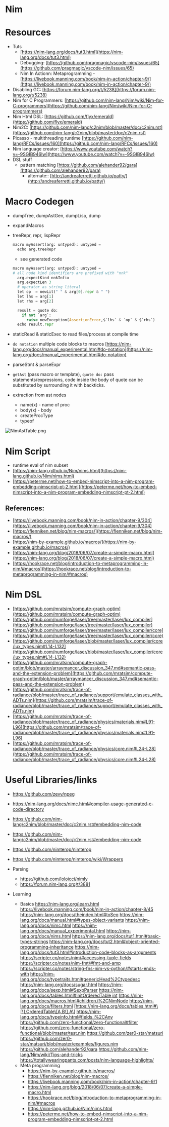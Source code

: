 # Nim

# Resources

* Tuts
  * [https://nim-lang.org/docs/tut3.html](https://nim-lang.org/docs/tut3.html)
  * Debugging: [https://github.com/pragmagic/vscode-nim/issues/65](https://github.com/pragmagic/vscode-nim/issues/65)
  * Nim In Actionn: Metaprogramming - [https://livebook.manning.com/book/nim-in-action/chapter-9/](https://livebook.manning.com/book/nim-in-action/chapter-9/)
* Disabling GC: [https://forum.nim-lang.org/t/5238](https://forum.nim-lang.org/t/5238)
* Nim for C Programmers: [https://github.com/nim-lang/Nim/wiki/Nim-for-C-programmers](https://github.com/nim-lang/Nim/wiki/Nim-for-C-programmers)
* Nim Html DSL: [https://github.com/flyx/emerald](https://github.com/flyx/emerald)
* Nim2C: [https://github.com/nim-lang/c2nim/blob/master/doc/c2nim.rst](https://github.com/nim-lang/c2nim/blob/master/doc/c2nim.rst)
* Picasso - multithreading runtime [https://github.com/nim-lang/RFCs/issues/160](https://github.com/nim-lang/RFCs/issues/160)
* Nim language creator: [https://www.youtube.com/watch?v=-9SGIB946lw](https://www.youtube.com/watch?v=-9SGIB946lw)
* DSL stuff
  * pattern matching [https://github.com/alehander92/gara](https://github.com/alehander92/gara)
    * alternate:: [http://andreaferretti.github.io/patty/](http://andreaferretti.github.io/patty/)

# Macro Codegen

* dumpTree, dumpAstGen, dumpLisp, dump

* expandMacros

* treeRepr, repr, lispRepr
  
  ````python
  macro myAssert(arg: untyped): untyped =
    echo arg.treeRepr
  ````
  
  * see generated code
  ````python
  macro myAssert(arg: untyped): untyped =
  # all node kind identifiers are prefixed with "nnk"
    arg.expectKind nnkInfix
    arg.expectLen 3
    # operator as string literal
    let op  = newLit(" " & arg[0].repr & " ")
    let lhs = arg[1]
    let rhs = arg[2]
  
    result = quote do:
      if not `arg`:
        raise newException(AssertionError,$`lhs` & `op` & $`rhs`)
    echo result.repr
  ````

* staticRead & staticExec to read files/process at compile time

* `do notation` multiple code blocks to macros [https://nim-lang.org/docs/manual_experimental.html#do-notation](https://nim-lang.org/docs/manual_experimental.html#do-notation)

* parseStmt & parseExpr

* `getAst` (pass macro or template), `quote do:` pass statements/expressions, code inside the body of quote can be substituted by surrounding it with backticks.

* extraction from ast nodes
  
  * name(x) - name of proc
  * body(x) - body
  * createProcType
  * typeof

![NimAstTable.png](../_assets/dev-notes/NimAstTable.png)

# Nim Script

* runtime eval of nim subset
* [https://nim-lang.github.io/Nim/nims.html](https://nim-lang.github.io/Nim/nims.html)
* [https://peterme.net/how-to-embed-nimscript-into-a-nim-program-embedding-nimscript-pt-2.html](https://peterme.net/how-to-embed-nimscript-into-a-nim-program-embedding-nimscript-pt-2.html)

## **References:**

* [https://livebook.manning.com/book/nim-in-action/chapter-9/304](https://livebook.manning.com/book/nim-in-action/chapter-9/304)
* [https://flenniken.net/blog/nim-macros/](https://flenniken.net/blog/nim-macros/)
* [https://nim-by-example.github.io/macros/](https://nim-by-example.github.io/macros/)
* [https://nim-lang.org/blog/2018/06/07/create-a-simple-macro.html](https://nim-lang.org/blog/2018/06/07/create-a-simple-macro.html)
* [https://hookrace.net/blog/introduction-to-metaprogramming-in-nim/#macros](https://hookrace.net/blog/introduction-to-metaprogramming-in-nim/#macros)

# Nim DSL

* [https://github.com/mratsim/compute-graph-optim](https://github.com/mratsim/compute-graph-optim)
* [https://github.com/numforge/laser/tree/master/laser/lux_compiler](https://github.com/numforge/laser/tree/master/laser/lux_compiler)
* [https://github.com/numforge/laser/tree/master/laser/lux_compiler/core](https://github.com/numforge/laser/tree/master/laser/lux_compiler/core)
* [https://github.com/numforge/laser/blob/master/laser/lux_compiler/core/lux_types.nim#L14-L132](https://github.com/numforge/laser/blob/master/laser/lux_compiler/core/lux_types.nim#L14-L132)
* [https://github.com/mratsim/compute-graph-optim/blob/master/arraymancer_discussion_347.md#semantic-pass-and-the-extension-problem](https://github.com/mratsim/compute-graph-optim/blob/master/arraymancer_discussion_347.md#semantic-pass-and-the-extension-problem)
* [https://github.com/mratsim/trace-of-radiance/blob/master/trace_of_radiance/support/emulate_classes_with_ADTs.nim](https://github.com/mratsim/trace-of-radiance/blob/master/trace_of_radiance/support/emulate_classes_with_ADTs.nim)
* [https://github.com/mratsim/trace-of-radiance/blob/master/trace_of_radiance/physics/materials.nim#L91-L96](https://github.com/mratsim/trace-of-radiance/blob/master/trace_of_radiance/physics/materials.nim#L91-L96)
* [https://github.com/mratsim/trace-of-radiance/blob/master/trace_of_radiance/physics/core.nim#L24-L28](https://github.com/mratsim/trace-of-radiance/blob/master/trace_of_radiance/physics/core.nim#L24-L28)

# Useful Libraries/links

* https://github.com/zevv/npeg

* https://nim-lang.org/docs/nimc.html#compiler-usage-generated-c-code-directory

* https://github.com/nim-lang/c2nim/blob/master/doc/c2nim.rst#embedding-nim-code

* https://github.com/nim-lang/c2nim/blob/master/doc/c2nim.rst#embedding-nim-code

* https://github.com/nimterop/nimterop

* https://github.com/nimterop/nimterop/wiki/Wrappers

* Parsing
  
  * https://github.com/loloicci/nimly
  * https://forum.nim-lang.org/t/3881
* Learning
  
  * Basics
    https://nim-lang.org/learn.html
    https://livebook.manning.com/book/nim-in-action/chapter-8/45
    https://nim-lang.org/docs/theindex.html#toSeq
    https://nim-lang.org/docs/manual.html#types-object-variants
    https://nim-lang.org/docs/nimc.html
    https://nim-lang.org/docs/manual_experimental.html
    https://nim-lang.org/docs/nims.html
    https://nim-lang.org/docs/tut1.html#basic-types-strings
    https://nim-lang.org/docs/tut2.html#object-oriented-programming-inheritance
    https://nim-lang.org/docs/tut3.html#introduction-code-blocks-as-arguments
    https://scripter.co/notes/nim/#accessing-tuple-fields
    https://scripter.co/notes/nim-fmt/#fmt-and-amp
    https://scripter.co/notes/string-fns-nim-vs-python/#starts-ends-with
    https://nim-lang.org/docs/typetraits.html#genericHead%2Ctypedesc
    https://nim-lang.org/docs/sugar.html
    https://nim-lang.org/docs/sexp.html#SexpParser
    https://nim-lang.org/docs/tables.html#initOrderedTable,int
    https://nim-lang.org/docs/macros.html#children.i%2CNimNode
    https://nim-lang.org/docs/filters.html
    \[https://nim-lang.org/docs/tables.html#\[\],OrderedTable\[A,B\],A\]
    https://nim-lang.org/docs/typeinfo.html#fields.i%2CAny
    https://github.com/zero-functional/zero-functional#filter
    https://github.com/zero-functional/zero-functional/blob/master/test.nim
    https://github.com/zer0-star/matsuri
    https://github.com/zer0-star/matsuri/blob/master/examples/figures.nim
    https://github.com/alehander92/gara
    https://github.com/nim-lang/Nim/wiki/Tips-and-tricks
    https://totallywearingpants.com/posts/nim-language-highlights/
  * Meta programming
    * https://nim-by-example.github.io/macros/
    * https://flenniken.net/blog/nim-macros/
    * https://livebook.manning.com/book/nim-in-action/chapter-9/1
    * https://nim-lang.org/blog/2018/06/07/create-a-simple-macro.html
    * https://hookrace.net/blog/introduction-to-metaprogramming-in-nim/#macros
    * https://nim-lang.github.io/Nim/nims.html
    * https://peterme.net/how-to-embed-nimscript-into-a-nim-program-embedding-nimscript-pt-2.html
